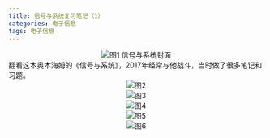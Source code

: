 ```yaml
---
title: 信号与系统复习笔记（1）
categories: 电子信息  
tags: 电子信息 
---
```



<div align=center><img src="/public/image/信号与系统/信号与系统封面.jpg"/>图1 信号与系统封面</div>
翻看这本奥本海姆的《信号与系统》，2017年经常与他战斗，当时做了很多笔记和习题。
<div align=center><img src="/public/image/信号与系统/1.jpg"/>图2 </div>
<div align=center><img src="/public/image/信号与系统/2.jpg"/>图3 </div>
<div align=center><img src="/public/image/信号与系统/3.jpg"/>图4 </div>
<div align=center><img src="/public/image/信号与系统/4.jpg"/>图5 </div>
<div align=center><img src="/public/image/信号与系统/5.jpg"/>图6 </div>

